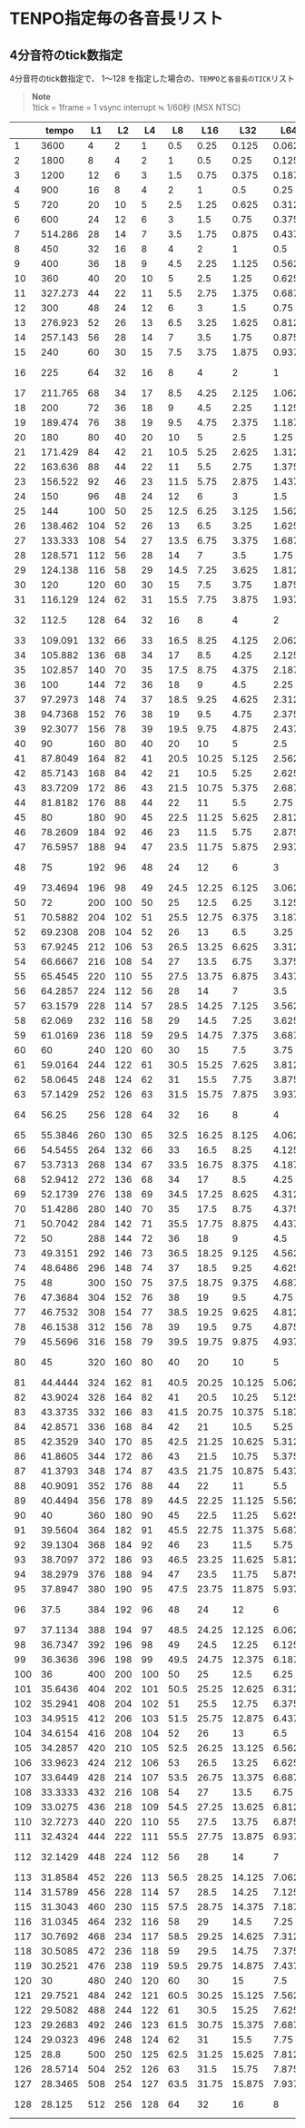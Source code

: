 # TENPO指定毎の各音長リスト

## 4分音符のtick数指定

4分音符のtick数指定で、 1～128 を指定した場合の、```TEMPO```と```各音長のTICK```リスト

> **Note**  
>  1tick  = 1frame = 1 vsync interrupt ≒ 1/60秒 (MSX NTSC)

|     | tempo   | L1  | L2  | L4  | L8   | L16   | L32    | L64    | OK    |
| --- | ------- | --- | --- | --- | ---- | ----- | ------ | ------ | ----- |
| 1   | 3600    | 4   | 2   | 1   | 0.5  | 0.25  | 0.125  | 0.0625 | L4    |
| 2   | 1800    | 8   | 4   | 2   | 1    | 0.5   | 0.25   | 0.125  | L8    |
| 3   | 1200    | 12  | 6   | 3   | 1.5  | 0.75  | 0.375  | 0.1875 | L4    |
| 4   | 900     | 16  | 8   | 4   | 2    | 1     | 0.5    | 0.25   | L16   |
| 5   | 720     | 20  | 10  | 5   | 2.5  | 1.25  | 0.625  | 0.3125 | L4    |
| 6   | 600     | 24  | 12  | 6   | 3    | 1.5   | 0.75   | 0.375  | L8    |
| 7   | 514.286 | 28  | 14  | 7   | 3.5  | 1.75  | 0.875  | 0.4375 | L4    |
| 8   | 450     | 32  | 16  | 8   | 4    | 2     | 1      | 0.5    | L32   |
| 9   | 400     | 36  | 18  | 9   | 4.5  | 2.25  | 1.125  | 0.5625 | L4    |
| 10  | 360     | 40  | 20  | 10  | 5    | 2.5   | 1.25   | 0.625  | L8    |
| 11  | 327.273 | 44  | 22  | 11  | 5.5  | 2.75  | 1.375  | 0.6875 | L4    |
| 12  | 300     | 48  | 24  | 12  | 6    | 3     | 1.5    | 0.75   | L16   |
| 13  | 276.923 | 52  | 26  | 13  | 6.5  | 3.25  | 1.625  | 0.8125 | L4    |
| 14  | 257.143 | 56  | 28  | 14  | 7    | 3.5   | 1.75   | 0.875  | L8    |
| 15  | 240     | 60  | 30  | 15  | 7.5  | 3.75  | 1.875  | 0.9375 | L4    |
| 16  | 225     | 64  | 32  | 16  | 8    | 4     | 2      | 1      | L64 * |
| 17  | 211.765 | 68  | 34  | 17  | 8.5  | 4.25  | 2.125  | 1.0625 | L4    |
| 18  | 200     | 72  | 36  | 18  | 9    | 4.5   | 2.25   | 1.125  | L8    |
| 19  | 189.474 | 76  | 38  | 19  | 9.5  | 4.75  | 2.375  | 1.1875 | L4    |
| 20  | 180     | 80  | 40  | 20  | 10   | 5     | 2.5    | 1.25   | L16   |
| 21  | 171.429 | 84  | 42  | 21  | 10.5 | 5.25  | 2.625  | 1.3125 | L4    |
| 22  | 163.636 | 88  | 44  | 22  | 11   | 5.5   | 2.75   | 1.375  | L8    |
| 23  | 156.522 | 92  | 46  | 23  | 11.5 | 5.75  | 2.875  | 1.4375 | L4    |
| 24  | 150     | 96  | 48  | 24  | 12   | 6     | 3      | 1.5    | L32   |
| 25  | 144     | 100 | 50  | 25  | 12.5 | 6.25  | 3.125  | 1.5625 | L4    |
| 26  | 138.462 | 104 | 52  | 26  | 13   | 6.5   | 3.25   | 1.625  | L8    |
| 27  | 133.333 | 108 | 54  | 27  | 13.5 | 6.75  | 3.375  | 1.6875 | L4    |
| 28  | 128.571 | 112 | 56  | 28  | 14   | 7     | 3.5    | 1.75   | L16   |
| 29  | 124.138 | 116 | 58  | 29  | 14.5 | 7.25  | 3.625  | 1.8125 | L4    |
| 30  | 120     | 120 | 60  | 30  | 15   | 7.5   | 3.75   | 1.875  | L8    |
| 31  | 116.129 | 124 | 62  | 31  | 15.5 | 7.75  | 3.875  | 1.9375 | L4    |
| 32  | 112.5   | 128 | 64  | 32  | 16   | 8     | 4      | 2      | L64 * |
| 33  | 109.091 | 132 | 66  | 33  | 16.5 | 8.25  | 4.125  | 2.0625 | L4    |
| 34  | 105.882 | 136 | 68  | 34  | 17   | 8.5   | 4.25   | 2.125  | L8    |
| 35  | 102.857 | 140 | 70  | 35  | 17.5 | 8.75  | 4.375  | 2.1875 | L4    |
| 36  | 100     | 144 | 72  | 36  | 18   | 9     | 4.5    | 2.25   | L16   |
| 37  | 97.2973 | 148 | 74  | 37  | 18.5 | 9.25  | 4.625  | 2.3125 | L4    |
| 38  | 94.7368 | 152 | 76  | 38  | 19   | 9.5   | 4.75   | 2.375  | L8    |
| 39  | 92.3077 | 156 | 78  | 39  | 19.5 | 9.75  | 4.875  | 2.4375 | L4    |
| 40  | 90      | 160 | 80  | 40  | 20   | 10    | 5      | 2.5    | L32   |
| 41  | 87.8049 | 164 | 82  | 41  | 20.5 | 10.25 | 5.125  | 2.5625 | L4    |
| 42  | 85.7143 | 168 | 84  | 42  | 21   | 10.5  | 5.25   | 2.625  | L8    |
| 43  | 83.7209 | 172 | 86  | 43  | 21.5 | 10.75 | 5.375  | 2.6875 | L4    |
| 44  | 81.8182 | 176 | 88  | 44  | 22   | 11    | 5.5    | 2.75   | L16   |
| 45  | 80      | 180 | 90  | 45  | 22.5 | 11.25 | 5.625  | 2.8125 | L4    |
| 46  | 78.2609 | 184 | 92  | 46  | 23   | 11.5  | 5.75   | 2.875  | L8    |
| 47  | 76.5957 | 188 | 94  | 47  | 23.5 | 11.75 | 5.875  | 2.9375 | L4    |
| 48  | 75      | 192 | 96  | 48  | 24   | 12    | 6      | 3      | L64 * |
| 49  | 73.4694 | 196 | 98  | 49  | 24.5 | 12.25 | 6.125  | 3.0625 | L4    |
| 50  | 72      | 200 | 100 | 50  | 25   | 12.5  | 6.25   | 3.125  | L8    |
| 51  | 70.5882 | 204 | 102 | 51  | 25.5 | 12.75 | 6.375  | 3.1875 | L4    |
| 52  | 69.2308 | 208 | 104 | 52  | 26   | 13    | 6.5    | 3.25   | L16   |
| 53  | 67.9245 | 212 | 106 | 53  | 26.5 | 13.25 | 6.625  | 3.3125 | L4    |
| 54  | 66.6667 | 216 | 108 | 54  | 27   | 13.5  | 6.75   | 3.375  | L8    |
| 55  | 65.4545 | 220 | 110 | 55  | 27.5 | 13.75 | 6.875  | 3.4375 | L4    |
| 56  | 64.2857 | 224 | 112 | 56  | 28   | 14    | 7      | 3.5    | L32   |
| 57  | 63.1579 | 228 | 114 | 57  | 28.5 | 14.25 | 7.125  | 3.5625 | L4    |
| 58  | 62.069  | 232 | 116 | 58  | 29   | 14.5  | 7.25   | 3.625  | L8    |
| 59  | 61.0169 | 236 | 118 | 59  | 29.5 | 14.75 | 7.375  | 3.6875 | L4    |
| 60  | 60      | 240 | 120 | 60  | 30   | 15    | 7.5    | 3.75   | L16   |
| 61  | 59.0164 | 244 | 122 | 61  | 30.5 | 15.25 | 7.625  | 3.8125 | L4    |
| 62  | 58.0645 | 248 | 124 | 62  | 31   | 15.5  | 7.75   | 3.875  | L8    |
| 63  | 57.1429 | 252 | 126 | 63  | 31.5 | 15.75 | 7.875  | 3.9375 | L4    |
| 64  | 56.25   | 256 | 128 | 64  | 32   | 16    | 8      | 4      | L64 * |
| 65  | 55.3846 | 260 | 130 | 65  | 32.5 | 16.25 | 8.125  | 4.0625 | L4    |
| 66  | 54.5455 | 264 | 132 | 66  | 33   | 16.5  | 8.25   | 4.125  | L8    |
| 67  | 53.7313 | 268 | 134 | 67  | 33.5 | 16.75 | 8.375  | 4.1875 | L4    |
| 68  | 52.9412 | 272 | 136 | 68  | 34   | 17    | 8.5    | 4.25   | L16   |
| 69  | 52.1739 | 276 | 138 | 69  | 34.5 | 17.25 | 8.625  | 4.3125 | L4    |
| 70  | 51.4286 | 280 | 140 | 70  | 35   | 17.5  | 8.75   | 4.375  | L8    |
| 71  | 50.7042 | 284 | 142 | 71  | 35.5 | 17.75 | 8.875  | 4.4375 | L4    |
| 72  | 50      | 288 | 144 | 72  | 36   | 18    | 9      | 4.5    | L32   |
| 73  | 49.3151 | 292 | 146 | 73  | 36.5 | 18.25 | 9.125  | 4.5625 | L4    |
| 74  | 48.6486 | 296 | 148 | 74  | 37   | 18.5  | 9.25   | 4.625  | L8    |
| 75  | 48      | 300 | 150 | 75  | 37.5 | 18.75 | 9.375  | 4.6875 | L4    |
| 76  | 47.3684 | 304 | 152 | 76  | 38   | 19    | 9.5    | 4.75   | L16   |
| 77  | 46.7532 | 308 | 154 | 77  | 38.5 | 19.25 | 9.625  | 4.8125 | L4    |
| 78  | 46.1538 | 312 | 156 | 78  | 39   | 19.5  | 9.75   | 4.875  | L8    |
| 79  | 45.5696 | 316 | 158 | 79  | 39.5 | 19.75 | 9.875  | 4.9375 | L4    |
| 80  | 45      | 320 | 160 | 80  | 40   | 20    | 10     | 5      | L64 * |
| 81  | 44.4444 | 324 | 162 | 81  | 40.5 | 20.25 | 10.125 | 5.0625 | L4    |
| 82  | 43.9024 | 328 | 164 | 82  | 41   | 20.5  | 10.25  | 5.125  | L8    |
| 83  | 43.3735 | 332 | 166 | 83  | 41.5 | 20.75 | 10.375 | 5.1875 | L4    |
| 84  | 42.8571 | 336 | 168 | 84  | 42   | 21    | 10.5   | 5.25   | L16   |
| 85  | 42.3529 | 340 | 170 | 85  | 42.5 | 21.25 | 10.625 | 5.3125 | L4    |
| 86  | 41.8605 | 344 | 172 | 86  | 43   | 21.5  | 10.75  | 5.375  | L8    |
| 87  | 41.3793 | 348 | 174 | 87  | 43.5 | 21.75 | 10.875 | 5.4375 | L4    |
| 88  | 40.9091 | 352 | 176 | 88  | 44   | 22    | 11     | 5.5    | L32   |
| 89  | 40.4494 | 356 | 178 | 89  | 44.5 | 22.25 | 11.125 | 5.5625 | L4    |
| 90  | 40      | 360 | 180 | 90  | 45   | 22.5  | 11.25  | 5.625  | L8    |
| 91  | 39.5604 | 364 | 182 | 91  | 45.5 | 22.75 | 11.375 | 5.6875 | L4    |
| 92  | 39.1304 | 368 | 184 | 92  | 46   | 23    | 11.5   | 5.75   | L16   |
| 93  | 38.7097 | 372 | 186 | 93  | 46.5 | 23.25 | 11.625 | 5.8125 | L4    |
| 94  | 38.2979 | 376 | 188 | 94  | 47   | 23.5  | 11.75  | 5.875  | L8    |
| 95  | 37.8947 | 380 | 190 | 95  | 47.5 | 23.75 | 11.875 | 5.9375 | L4    |
| 96  | 37.5    | 384 | 192 | 96  | 48   | 24    | 12     | 6      | L64 * |
| 97  | 37.1134 | 388 | 194 | 97  | 48.5 | 24.25 | 12.125 | 6.0625 | L4    |
| 98  | 36.7347 | 392 | 196 | 98  | 49   | 24.5  | 12.25  | 6.125  | L8    |
| 99  | 36.3636 | 396 | 198 | 99  | 49.5 | 24.75 | 12.375 | 6.1875 | L4    |
| 100 | 36      | 400 | 200 | 100 | 50   | 25    | 12.5   | 6.25   | L16   |
| 101 | 35.6436 | 404 | 202 | 101 | 50.5 | 25.25 | 12.625 | 6.3125 | L4    |
| 102 | 35.2941 | 408 | 204 | 102 | 51   | 25.5  | 12.75  | 6.375  | L8    |
| 103 | 34.9515 | 412 | 206 | 103 | 51.5 | 25.75 | 12.875 | 6.4375 | L4    |
| 104 | 34.6154 | 416 | 208 | 104 | 52   | 26    | 13     | 6.5    | L32   |
| 105 | 34.2857 | 420 | 210 | 105 | 52.5 | 26.25 | 13.125 | 6.5625 | L4    |
| 106 | 33.9623 | 424 | 212 | 106 | 53   | 26.5  | 13.25  | 6.625  | L8    |
| 107 | 33.6449 | 428 | 214 | 107 | 53.5 | 26.75 | 13.375 | 6.6875 | L4    |
| 108 | 33.3333 | 432 | 216 | 108 | 54   | 27    | 13.5   | 6.75   | L16   |
| 109 | 33.0275 | 436 | 218 | 109 | 54.5 | 27.25 | 13.625 | 6.8125 | L4    |
| 110 | 32.7273 | 440 | 220 | 110 | 55   | 27.5  | 13.75  | 6.875  | L8    |
| 111 | 32.4324 | 444 | 222 | 111 | 55.5 | 27.75 | 13.875 | 6.9375 | L4    |
| 112 | 32.1429 | 448 | 224 | 112 | 56   | 28    | 14     | 7      | L64 * |
| 113 | 31.8584 | 452 | 226 | 113 | 56.5 | 28.25 | 14.125 | 7.0625 | L4    |
| 114 | 31.5789 | 456 | 228 | 114 | 57   | 28.5  | 14.25  | 7.125  | L8    |
| 115 | 31.3043 | 460 | 230 | 115 | 57.5 | 28.75 | 14.375 | 7.1875 | L4    |
| 116 | 31.0345 | 464 | 232 | 116 | 58   | 29    | 14.5   | 7.25   | L16   |
| 117 | 30.7692 | 468 | 234 | 117 | 58.5 | 29.25 | 14.625 | 7.3125 | L4    |
| 118 | 30.5085 | 472 | 236 | 118 | 59   | 29.5  | 14.75  | 7.375  | L8    |
| 119 | 30.2521 | 476 | 238 | 119 | 59.5 | 29.75 | 14.875 | 7.4375 | L4    |
| 120 | 30      | 480 | 240 | 120 | 60   | 30    | 15     | 7.5    | L32   |
| 121 | 29.7521 | 484 | 242 | 121 | 60.5 | 30.25 | 15.125 | 7.5625 | L4    |
| 122 | 29.5082 | 488 | 244 | 122 | 61   | 30.5  | 15.25  | 7.625  | L8    |
| 123 | 29.2683 | 492 | 246 | 123 | 61.5 | 30.75 | 15.375 | 7.6875 | L4    |
| 124 | 29.0323 | 496 | 248 | 124 | 62   | 31    | 15.5   | 7.75   | L16   |
| 125 | 28.8    | 500 | 250 | 125 | 62.5 | 31.25 | 15.625 | 7.8125 | L4    |
| 126 | 28.5714 | 504 | 252 | 126 | 63   | 31.5  | 15.75  | 7.875  | L8    |
| 127 | 28.3465 | 508 | 254 | 127 | 63.5 | 31.75 | 15.875 | 7.9375 | L4    |
| 128 | 28.125  | 512 | 256 | 128 | 64   | 32    | 16     | 8      | L64 * |
